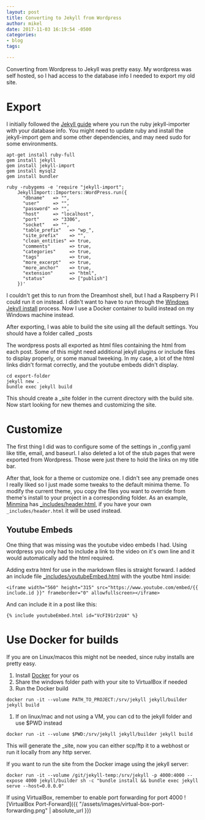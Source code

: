 ```yaml
---
layout: post
title: Converting to Jekyll from Wordpress
author: mikel
date: 2017-11-03 16:19:54 -0500
categories:
- blog
tags:

---
```

Converting from Wordpress to Jekyll was pretty easy. My wordpress was self hosted, so I had access to the database
info I needed to export my old site.

# Export
I initially followed the [Jekyll guide](http://import.jekyllrb.com/docs/wordpress/) where you run the 
ruby jekyll-importer with your database info. You might need to update ruby and install the 
jekyll-import gem and some other dependencies, and may need sudo for some environments.
```
apt-get install ruby-full
gem install jekyll
gem install jekyll-import
gem install mysql2
gem install bundler
```
```
ruby -rubygems -e 'require "jekyll-import";
    JekyllImport::Importers::WordPress.run({
      "dbname"   => "",
      "user"     => "",
      "password" => "",
      "host"     => "localhost",
      "port"     => "3306",
      "socket"   => "",
      "table_prefix"   => "wp_",
      "site_prefix"    => "",
      "clean_entities" => true,
      "comments"       => true,
      "categories"     => true,
      "tags"           => true,
      "more_excerpt"   => true,
      "more_anchor"    => true,
      "extension"      => "html",
      "status"         => ["publish"]
    })'
```
I couldn't get this to run from the Dreamhost shell, but I had a Raspberry Pi I could run it on instead. 
I didn't want to have to run through the [Windows Jekyll install](https://jekyllrb.com/docs/windows/) process. 
Now I use a Docker container to build instead on my Windows machine instead.

After exporting, I was able to build the site using all the default settings. You should have a folder called _posts

The wordpress posts
all exported as html files containing the html from each post. Some of this might need additional jekyll 
plugins or include files to display properly, or some manual tweeking. In my case, a lot of the html links 
didn't format correctly, and the youtube embeds didn't display.
```
cd export-folder
jekyll new .
bundle exec jekyll build
```
This should create a _site folder in the current directory with the build site. Now start looking for new themes 
and customizing the site.

# Customize
The first thing I did was to configure some of the settings in _config.yaml like title, email, and baseurl. I also
deleted a lot of the stub pages that were exported from Wordpress. Those were just there to hold the links on my
title bar.

After that, look for a theme or customize one. I didn't see any premade ones I really liked so I just made some 
tweaks to the default minima theme. To modify the current theme, you copy the files you want to override from 
theme's install to your project in a corresponding folder. As an example, [Minmina](https://github.com/jekyll/minima) 
has [_includes/header.html](https://github.com/jekyll/minima/blob/master/_includes/header.html), if you have your own
```_includes/header.html``` it will be used instead.

## Youtube Embeds
One thing that was missing was the youtube video embeds I had. Using wordpress you only had to include a link to the 
video on it's own line and it would automatically add the html required. 

Adding extra html for use in the markdown files is straight forward. I added an include file 
[_includes/youtubeEmbed.html](https://github.com/mikelduke/mikelduke.github.io/blob/master/_includes/youtubeEmbed.html)
with the youtbe html inside: 
```
<iframe width="560" height="315" src="https://www.youtube.com/embed/{{ include.id }}" frameborder="0" allowfullscreen></iframe>
```
And can include it in a post like this:
```
{% include youtubeEmbed.html id="VcFI91r2zU4" %}
```

# Use Docker for builds
If you are on Linux/macos this might not be needed, since ruby installs are pretty easy.

1. Install [Docker](https://www.docker.com/) for your os
1. Share the windows folder path with your site to VirtualBox if needed
1. Run the Docker build
```
docker run -it --volume PATH_TO_PROJECT:/srv/jekyll jekyll/builder jekyll build
```
1. If on linux/mac and not using a VM, you can cd to the jekyll folder and use $PWD instead
```
docker run -it --volume $PWD:/srv/jekyll jekyll/builder jekyll build
```

This will generate the _site, now you can either scp/ftp it to a webhost or run it locally from any http server. 

If you want to run the site from the Docker image using the jekyll server:
```
docker run -it --volume /git/jekyll-temp:/srv/jekyll -p 4000:4000 --expose 4000 jekyll/builder sh -c "bundle install && bundle exec jekyll serve --host=0.0.0.0"
```
If using VirtualBox, remember to enable port forwarding for port 4000
![VirtualBox Port-Forward]({{ "/assets/images/virtual-box-port-forwarding.png" | absolute_url }})
